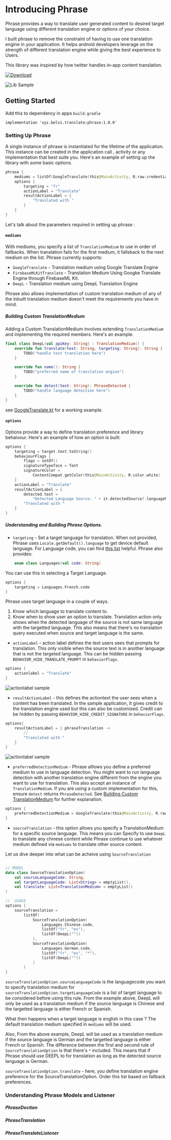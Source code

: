 # Introducing Phrase

Phrase provides a way to translate user generated content to desired target language using different translation engine or options of your choice.

I built phrase to remove the constraint of having to use one translation engine in your application. It helps android developers leverage on the strength of different translation engine while giving the best experience to Users. 

This library was inspired by how twitter handles in-app content translation. 

[ ![Download](https://api.bintray.com/packages/kingsmentor/maven/phrase/images/download.svg) ](https://bintray.com/kingsmentor/maven/phrase/_latestVersion)


![Lib Sample](https://github.com/KingsMentor/phrase/blob/master/phrase.gif)

## Getting Started 

Add this to dependency in apps `build.gradle`

```
implementation 'xyz.belvi.translate:phrase:1.0.0'

```

### Setting Up Phrase

A single instance of phrase is instantiated for the lifetime of the application. This instance can be created in the application call , activity or any implementation that best suite you. Here's an example of setting up the library with some basic options. 

```kotlin
phrase {
    mediums = listOf(GoogleTranslate(this@MainActivity, R.raw.credential))
    options {
        targeting = "fr"
        actionLabel = "Translate"
        resultActionLabel = {
            "Translated with "
        }
    }
}

```

Let's talk about the parameters required in setting up phrase : 

#### `mediums`

With mediums, you specify a list of `TranslationMedium` to use in order of fallbacks. When translation fails for the first medium, it fallsback to the next medium on the list.  Phrase currently supports: 

* `GoogleTranslate` -  Translation medium using Google Translate Engine
* `FirebaseMLKitTranslate` - Translation Medium Using Googke Translate Engine through FirebaseML Kit.
* `DeepL` - Translation medium using DeepL Translation Engine

Phrase also allows implementation of custom translation medium of any of the inbuilt translation medium doesn't meet the requirements you have in mind. 

##### Building Custom TranslationMedium

Adding a Custom TranslationMedium involves extending `TranslationMedium` and implementing the required members. Here's an example.

```kotlin
final class DeepL(val apiKey: String) : TranslationMedium() {
    override fun translate(text: String, targeting: String): String {
        TODO("handle text translation here") 
    }

    override fun name(): String {
        TODO("preferred name of translation engine")
    }

    override fun detect(text: String): PhraseDetected {
        TODO("handle language detection here")
    }
}
```
see [GoogleTranslate.kt](https://github.com/KingsMentor/Phrase/blob/master/phrase/src/main/java/xyz/belvi/phrase/translateMedium/medium/GoogleTranslate.kt) for a working example.



#### `options`

Options provide a way to define translation preference and library behaivour. 
Here's an example of how an option is built: 

```kotlin
options {
    targeting = target.text.toString()
    behaviourFlags {
        flags = setOf()
        signatureTypeface = font
        signatureColor =
            ContextCompat.getColor(this@MainActivity, R.color.white)
    }
    actionLabel = "Translate"
    resultActionLabel = {
        detected.text =
            "Detected Language Source: " + it.detectedSource?.languageName ?: ""
        "Translated with "
    }
}
```

##### Understanding and Building Phrase Options.

* `targeting` - Set a target language for translation. When not provided, Phrase uses `Locale.getDefault().language` to get device default language.  For Language code,  you can find [this list](https://cloud.google.com/translate/docs/languages) helpful. Phrase also provides:
```kotlin
    enum class Languages(val code: String)
```
You can use this in selecting a Target Language.  
```kotlin
options {
    targeting = Languages.French.code
}
```

Phrase uses target language in a couple of ways.
1. Know which language to translate content to. 
2. Know when to show user an option to translate. Translation action only shows when the detected language of the source is not same language with the targetted language. This also means that there's no translation query executed when  source and target language is the same. 

* `actionLabel` - action label defines the text users sees that prompts for translation. This only visible when the source text is in another language that is not the targeted language. This can be hidden passing `BEHAVIOR_HIDE_TRANSLATE_PROMPT` in `behaviorFlags`.

```kotlin
options {
    actionlabel = "Translate"
}
```
![actionlabel sample](https://github.com/KingsMentor/Phrase/blob/master/imgs/actionlabel.png)

* `resultActionLabel` - this defines the actiontext the user sees when a content has been translated. In the sample application, It gives credit to the translation engine used but this can also be customised. Credit can be hidden by passing `BEHAVIOR_HIDE_CREDIT_SIGNATURE` in `behaviorFlags`.
```kotlin
options{
    resultActionLabel = { phraseTranslation ->
        //
        "Translated with "
    }
}
```

![actionlabel sample](https://github.com/KingsMentor/Phrase/blob/master/imgs/resultActionLabelImg.png)

* `preferredDetectionMedium` - Phrase alllows you define a preferred medium to use in language detection. You might want to run language detection with another translation engine different from the engine you want to use for translation. This also accept an instance of `TranslationMedium`. If you are using a custom implementation for this, ensure `detect` returns `PhraseDetected`. See [Building Custom TranslationMedium](#building-custom-translationmedium) for further explanation.
```kotlin
options {
    preferredDetectionMedium = GoogleTranslate(this@MainActivity, R.raw.credential)
}
```

* `sourceTranslation` - this option allows you specify a TranslationMedium for a specific source language. This means you can Specify to use `DeepL` to translate any chinese content while Phrase continue to use whatever medium defined via `mediums` to translate other source content. 

Let us dive deeper into what can be acheive using `SourceTranslation`


```kotlin

// MODEL    
data class SourceTranslationOption(
    val sourceLanguageCode: String,
    val targetLanguageCode: List<String> = emptyList(),
    val translate: List<TranslationMedium> = emptyList()
)

//  USAGE
options {
    sourceTranslation =
        listOf(
            SourceTranslationOption(
                Languages.Chinese.code, 
                listOf("fr", "es"),
                listOf(DeepL(""))
            ),
            SourceTranslationOption(
                Languages.German.code,
                listOf("fr", "es", "*"),
                listOf(DeepL(""))
            )
        )
}
```
`sourceTranslationOption.sourceLanguageCode` is the languagecode you want to specify translation medium for
`sourceTranslationOption.targetLanguageCode` is a list of target language to be considered before using this rule. From the example above, DeepL will only be used as a translation medium if the source language is Chinese and the targetted language is either  French or Spanish. 

What then happens when a target language is english in this case ? 
The default translation medium specified in `mediums` will be used. 

Also, From the above example, DeepL will be used as a translation medium if the source language is German and the targetted language is either French or Spanish. The difference between the first and second rule of  `SourceTranslationOption` is that there's `*` included. This means that if Phrase should use DEEPL to for translation as long as the detected source language is German. 

`sourceTranslationOption.translate` - here, you define translation engine preference for the SourceTranslationOption. Order this list based on fallback preferences. 

### Understanding Phrase Models and Listener 

##### PhraseDection

##### PhraseTranslation

##### PhraseTranslateListener
